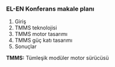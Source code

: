 ### EL-EN Konferans makale planı
1. Giriş
2. TMMS teknolojisi
3. TMMS motor tasarımı
4. TMMS güç katı tasarımı
5. Sonuçlar

**TMMS:** Tümleşik modüler motor sürücüsü
